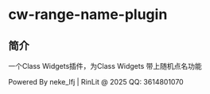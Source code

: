 # cw-range-name-plugin

## 简介
一个Class Widgets插件，为Class Widgets 带上随机点名功能

Powered By neke_lfj | RinLit @ 2025
QQ: 3614801070

